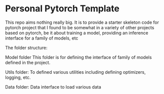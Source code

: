 # Personal Pytorch Template

This repo aims nothing really big. It is to provide a starter skeleton code for pytorch project that I found to be somewhat in a variety of other projects
based on pytorch, be it about training a model, providing an inference interface for a family of models, etc

The folder structure:

Model folder
This folder is for defining the interface of family of models defined in the project.

Utils folder:
To defined various utilities including defining optimizers, logging, etc.

Data folder:
Data interface to load various data
